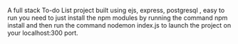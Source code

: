A full stack To-do List project built using ejs, express, postgresql , easy to run you need to just install the npm modules by running the command npm install and then run the command nodemon index.js to launch the project on your localhost:300 port.
